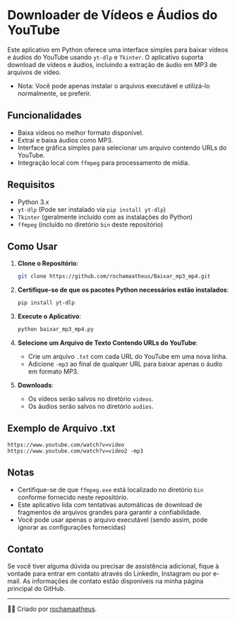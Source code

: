 
# Downloader de Vídeos e Áudios do YouTube

Este aplicativo em Python oferece uma interface simples para baixar vídeos e áudios do YouTube usando `yt-dlp` e `Tkinter`. O aplicativo suporta download de vídeos e áudios, incluindo a extração de áudio em MP3 de arquivos de vídeo.

- Nota: Você pode apenas instalar o arquivos executável e utilizá-lo normalmente, se preferir.

## Funcionalidades
- Baixa vídeos no melhor formato disponível.
- Extrai e baixa áudios como MP3.
- Interface gráfica simples para selecionar um arquivo contendo URLs do YouTube.
- Integração local com `ffmpeg` para processamento de mídia.

## Requisitos
- Python 3.x
- `yt-dlp` (Pode ser instalado via `pip install yt-dlp`)
- `Tkinter` (geralmente incluído com as instalações do Python)
- `ffmpeg` (incluído no diretório `bin` deste repositório)

## Como Usar

1. **Clone o Repositório**:
    ```bash
    git clone https://github.com/rochamaatheus/Baixar_mp3_mp4.git
    ```

2. **Certifique-se de que os pacotes Python necessários estão instalados**:
    ```bash
    pip install yt-dlp
    ```

3. **Execute o Aplicativo**:
    ```bash
    python baixar_mp3_mp4.py
    ```

4. **Selecione um Arquivo de Texto Contendo URLs do YouTube**:
    - Crie um arquivo `.txt` com cada URL do YouTube em uma nova linha.
    - Adicione `-mp3` ao final de qualquer URL para baixar apenas o áudio em formato MP3.

5. **Downloads**:
    - Os vídeos serão salvos no diretório `videos`.
    - Os áudios serão salvos no diretório `audios`.

## Exemplo de Arquivo .txt
```
https://www.youtube.com/watch?v=video
https://www.youtube.com/watch?v=video2 -mp3
```

## Notas
- Certifique-se de que `ffmpeg.exe` está localizado no diretório `bin` conforme fornecido neste repositório.
- Este aplicativo lida com tentativas automáticas de download de fragmentos de arquivos grandes para garantir a confiabilidade.
- Você pode usar apenas o arquivo executável (sendo assim, pode ignorar as configurações fornecidas)

## Contato

Se você tiver alguma dúvida ou precisar de assistência adicional, fique à vontade para entrar em contato através do LinkedIn, Instagram ou por e-mail. As informações de contato estão disponíveis na minha página principal do GitHub.

---

👨‍💻 Criado por [rochamaatheus](https://github.com/rochamaatheus).
